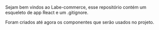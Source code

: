 Sejam bem vindos ao Labe-commerce, esse repositório contém um esqueleto de app React e um .gitignore.

Foram criados até agora os componentes que serão usados no projeto.
